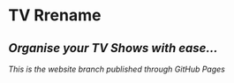 # TV Rrename
## *Organise your TV Shows with ease...* ##


*This is the website branch published through GitHub Pages*
